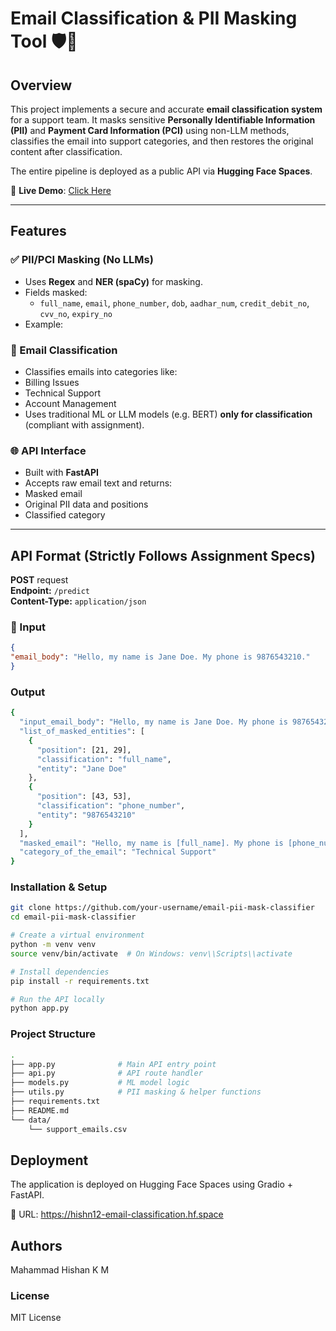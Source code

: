 # Email Classification & PII Masking Tool 🛡️📧

## Overview

This project implements a secure and accurate **email classification system** for a support team. It masks sensitive **Personally Identifiable Information (PII)** and **Payment Card Information (PCI)** using non-LLM methods, classifies the email into support categories, and then restores the original content after classification.

The entire pipeline is deployed as a public API via **Hugging Face Spaces**.

🚀 **Live Demo**: [Click Here](https://hishn12-email-classification-without-llm.hf.space/?__theme=system)

---

## Features

### ✅ PII/PCI Masking (No LLMs)
- Uses **Regex** and **NER (spaCy)** for masking.
- Fields masked:
  - `full_name`, `email`, `phone_number`, `dob`, `aadhar_num`, `credit_debit_no`, `cvv_no`, `expiry_no`
- Example:



### 🧠 Email Classification
- Classifies emails into categories like:
- Billing Issues
- Technical Support
- Account Management
- Uses traditional ML or LLM models (e.g. BERT) **only for classification** (compliant with assignment).

### 🌐 API Interface
- Built with **FastAPI**
- Accepts raw email text and returns:
- Masked email
- Original PII data and positions
- Classified category

---

## API Format (Strictly Follows Assignment Specs)

**POST** request  
**Endpoint:** `/predict`  
**Content-Type:** `application/json`

### 🔽 Input
```json
{
"email_body": "Hello, my name is Jane Doe. My phone is 9876543210."
}
```
### Output
```bash
{
  "input_email_body": "Hello, my name is Jane Doe. My phone is 9876543210.",
  "list_of_masked_entities": [
    {
      "position": [21, 29],
      "classification": "full_name",
      "entity": "Jane Doe"
    },
    {
      "position": [43, 53],
      "classification": "phone_number",
      "entity": "9876543210"
    }
  ],
  "masked_email": "Hello, my name is [full_name]. My phone is [phone_number].",
  "category_of_the_email": "Technical Support"
}
```

### Installation & Setup
``` bash
git clone https://github.com/your-username/email-pii-mask-classifier
cd email-pii-mask-classifier

# Create a virtual environment
python -m venv venv
source venv/bin/activate  # On Windows: venv\\Scripts\\activate

# Install dependencies
pip install -r requirements.txt

# Run the API locally
python app.py
```

### Project Structure
```bash
.
├── app.py              # Main API entry point
├── api.py              # API route handler
├── models.py           # ML model logic
├── utils.py            # PII masking & helper functions
├── requirements.txt
├── README.md
└── data/
    └── support_emails.csv
```

## Deployment
The application is deployed on Hugging Face Spaces using Gradio + FastAPI.

📡 URL: https://hishn12-email-classification.hf.space

## Authors
Mahammad Hishan K M

### License
MIT License


